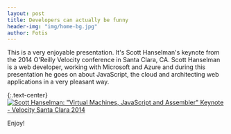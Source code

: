 ```yaml
---
layout: post
title: Developers can actually be funny
header-img: "img/home-bg.jpg"
author: Fotis
---
```


This is a very enjoyable presentation. It's Scott Hanselman's keynote from the 2014 O'Reilly Velocity conference in Santa Clara, CA. Scott Hanselman is a web developer, working with Microsoft and Azure and during this presentation he goes on about JavaScript, the cloud and architecting web applications in a very pleasant way.

{:.text-center}
[![Scott Hanselman: "Virtual Machines, JavaScript and Assembler" Keynote - Velocity Santa Clara 2014](http://img.youtube.com/vi/FZYrlKbkLe8/0.jpg)](http://www.youtube.com/watch?v=FZYrlKbkLe8)

Enjoy!
